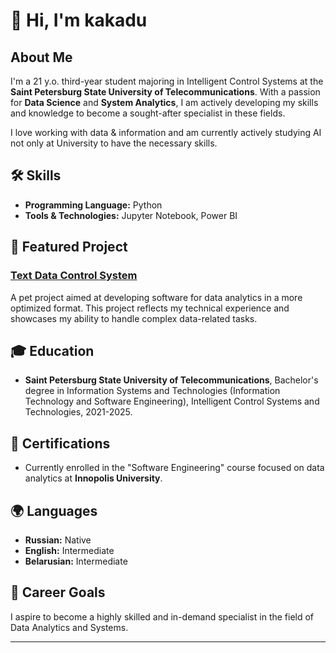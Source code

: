 # 👋 Hi, I'm kakadu

## About Me

I'm a 21 y.o. third-year student majoring in Intelligent Control Systems at the **Saint Petersburg State University of Telecommunications**. With a passion for **Data Science** and **System Analytics**, I am actively developing my skills and knowledge to become a sought-after specialist in these fields.

I love working with data & information and am currently actively studying AI not only at University to have the necessary skills.

## 🛠 Skills

- **Programming Language:** Python
- **Tools & Technologies:** Jupyter Notebook, Power BI

## 🌟 Featured Project

### [Text Data Control System](#)
A pet project aimed at developing software for data analytics in a more optimized format. This project reflects my technical experience and showcases my ability to handle complex data-related tasks.

## 🎓 Education

- **Saint Petersburg State University of Telecommunications**, Bachelor's degree in Information Systems and Technologies (Information Technology and Software Engineering), Intelligent Control Systems and Technologies, 2021-2025.

## 📜 Certifications

- Currently enrolled in the "Software Engineering" course focused on data analytics at **Innopolis University**.

## 🌍 Languages

- **Russian:** Native
- **English:** Intermediate
- **Belarusian:** Intermediate

## 🎯 Career Goals

I aspire to become a highly skilled and in-demand specialist in the field of Data Analytics and Systems.

---

<!-- Feel free to add any contact details or links to social media if you wish -->

<!---
blk-kakadu-114/blk-kakadu-114 is a ✨ special ✨ repository because its `README.md` (this file) appears on your GitHub profile.
You can click the Preview link to take a look at your changes.
--->

